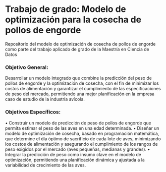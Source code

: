 # Trabajo de grado: Modelo de optimización para la cosecha de pollos de engorde
Repositorio del modelo de optimización de cosecha de pollos de engorde como parte del trabajo aplicado de grado de la Maestría en Ciencia de Datos

### Objetivo General:
Desarrollar un modelo integrado que combine la predicción del peso de pollos de engorde y la optimización de cosecha, con el fin de minimizar los costos de alimentación y garantizar el cumplimiento de las especificaciones de peso del mercado, permitiendo una mejor planificación en la empresa caso de estudio de la industria avícola. 

### Objetivos Específicos:
• Construir un modelo de predicción de peso de pollos de engorde que permita estimar el peso de las aves en una edad determinada.
• Diseñar un modelo de optimización de cosecha, basado en programación matemática, que determine el día óptimo de sacrificio de cada lote de aves, minimizando los costos de alimentación y asegurando el cumplimiento de los rangos de peso exigidos por el mercado (aves pequeñas, medianas y grandes).
• Integrar la predicción de peso como insumo clave en el modelo de optimización, permitiendo una planificación dinámica y ajustada a la variabilidad de crecimiento de las aves.
